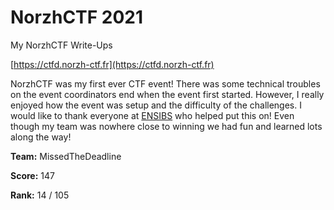 # NorzhCTF 2021
My NorzhCTF Write-Ups

[https://ctfd.norzh-ctf.fr](https://ctfd.norzh-ctf.fr)

NorzhCTF was my first ever CTF event! There was some technical troubles on the event coordinators end when the event first started.
However, I really enjoyed how the event was setup and the difficulty of the challenges. I would like to thank everyone at [ENSIBS](https://twitter.com/ENSIBS) who helped put this on! Even though my team was nowhere close to winning we had fun and learned lots along the way!

**Team:** MissedTheDeadline

**Score:** 147

**Rank:** 14 / 105
